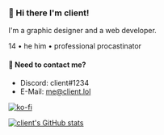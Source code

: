 ### 👋 Hi there I'm client!
I'm a graphic designer and a web  developer.

14 • he him • professional procastinator

#### 💬 Need to contact me?
* Discord: client#1234
* E-Mail: me@client.lol

[![ko-fi](https://www.ko-fi.com/img/githubbutton_sm.svg)](https://ko-fi.com/Q5Q12WY9S)

[![client's GitHub stats](https://github-readme-stats.vercel.app/api?username=client&count_private=true)](https://github.com/anuraghazra/github-readme-stats)